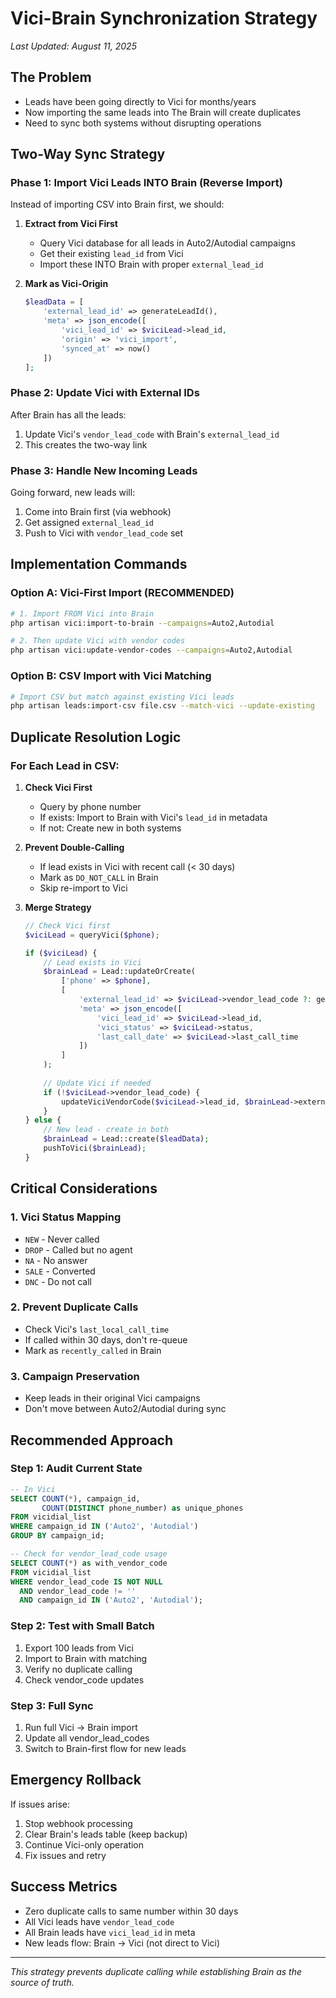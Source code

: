 # Vici-Brain Synchronization Strategy
*Last Updated: August 11, 2025*

## The Problem
- Leads have been going directly to Vici for months/years
- Now importing the same leads into The Brain will create duplicates
- Need to sync both systems without disrupting operations

## Two-Way Sync Strategy

### Phase 1: Import Vici Leads INTO Brain (Reverse Import)
Instead of importing CSV into Brain first, we should:

1. **Extract from Vici First**
   - Query Vici database for all leads in Auto2/Autodial campaigns
   - Get their existing `lead_id` from Vici
   - Import these INTO Brain with proper `external_lead_id`

2. **Mark as Vici-Origin**
   ```php
   $leadData = [
       'external_lead_id' => generateLeadId(),
       'meta' => json_encode([
           'vici_lead_id' => $viciLead->lead_id,
           'origin' => 'vici_import',
           'synced_at' => now()
       ])
   ];
   ```

### Phase 2: Update Vici with External IDs
After Brain has all the leads:
1. Update Vici's `vendor_lead_code` with Brain's `external_lead_id`
2. This creates the two-way link

### Phase 3: Handle New Incoming Leads
Going forward, new leads will:
1. Come into Brain first (via webhook)
2. Get assigned `external_lead_id`
3. Push to Vici with `vendor_lead_code` set

## Implementation Commands

### Option A: Vici-First Import (RECOMMENDED)
```bash
# 1. Import FROM Vici into Brain
php artisan vici:import-to-brain --campaigns=Auto2,Autodial

# 2. Then update Vici with vendor codes
php artisan vici:update-vendor-codes --campaigns=Auto2,Autodial
```

### Option B: CSV Import with Vici Matching
```bash
# Import CSV but match against existing Vici leads
php artisan leads:import-csv file.csv --match-vici --update-existing
```

## Duplicate Resolution Logic

### For Each Lead in CSV:
1. **Check Vici First**
   - Query by phone number
   - If exists: Import to Brain with Vici's `lead_id` in metadata
   - If not: Create new in both systems

2. **Prevent Double-Calling**
   - If lead exists in Vici with recent call (< 30 days)
   - Mark as `DO_NOT_CALL` in Brain
   - Skip re-import to Vici

3. **Merge Strategy**
   ```php
   // Check Vici first
   $viciLead = queryVici($phone);
   
   if ($viciLead) {
       // Lead exists in Vici
       $brainLead = Lead::updateOrCreate(
           ['phone' => $phone],
           [
               'external_lead_id' => $viciLead->vendor_lead_code ?: generateLeadId(),
               'meta' => json_encode([
                   'vici_lead_id' => $viciLead->lead_id,
                   'vici_status' => $viciLead->status,
                   'last_call_date' => $viciLead->last_call_time
               ])
           ]
       );
       
       // Update Vici if needed
       if (!$viciLead->vendor_lead_code) {
           updateViciVendorCode($viciLead->lead_id, $brainLead->external_lead_id);
       }
   } else {
       // New lead - create in both
       $brainLead = Lead::create($leadData);
       pushToVici($brainLead);
   }
   ```

## Critical Considerations

### 1. Vici Status Mapping
- `NEW` - Never called
- `DROP` - Called but no agent
- `NA` - No answer
- `SALE` - Converted
- `DNC` - Do not call

### 2. Prevent Duplicate Calls
- Check Vici's `last_local_call_time`
- If called within 30 days, don't re-queue
- Mark as `recently_called` in Brain

### 3. Campaign Preservation
- Keep leads in their original Vici campaigns
- Don't move between Auto2/Autodial during sync

## Recommended Approach

### Step 1: Audit Current State
```sql
-- In Vici
SELECT COUNT(*), campaign_id, 
       COUNT(DISTINCT phone_number) as unique_phones
FROM vicidial_list 
WHERE campaign_id IN ('Auto2', 'Autodial')
GROUP BY campaign_id;

-- Check for vendor_lead_code usage
SELECT COUNT(*) as with_vendor_code
FROM vicidial_list 
WHERE vendor_lead_code IS NOT NULL 
  AND vendor_lead_code != ''
  AND campaign_id IN ('Auto2', 'Autodial');
```

### Step 2: Test with Small Batch
1. Export 100 leads from Vici
2. Import to Brain with matching
3. Verify no duplicate calling
4. Check vendor_code updates

### Step 3: Full Sync
1. Run full Vici → Brain import
2. Update all vendor_lead_codes
3. Switch to Brain-first flow for new leads

## Emergency Rollback

If issues arise:
1. Stop webhook processing
2. Clear Brain's leads table (keep backup)
3. Continue Vici-only operation
4. Fix issues and retry

## Success Metrics

- Zero duplicate calls to same number within 30 days
- All Vici leads have `vendor_lead_code`
- All Brain leads have `vici_lead_id` in meta
- New leads flow: Brain → Vici (not direct to Vici)

---

*This strategy prevents duplicate calling while establishing Brain as the source of truth.*


